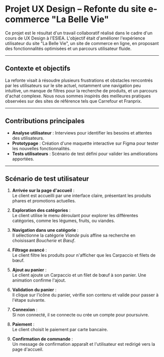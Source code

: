 # Projet UX Design – Refonte du site e-commerce "La Belle Vie"

Ce projet est le résultat d'un travail collaboratif réalisé dans le cadre d'un cours de UX Design à l'ESIEA. L'objectif était d'améliorer l'expérience utilisateur du site "La Belle Vie", un site de commerce en ligne, en proposant des fonctionnalités optimisées et un parcours utilisateur fluide.

---

## **Contexte et objectifs**
La refonte visait à résoudre plusieurs frustrations et obstacles rencontrés par les utilisateurs sur le site actuel, notamment une navigation peu intuitive, un manque de filtres pour la recherche de produits, et un parcours d'achat complexe. Nous nous sommes inspirés des meilleures pratiques observées sur des sites de référence tels que Carrefour et Franprix.

---

## **Contributions principales**
- **Analyse utilisateur** : Interviews pour identifier les besoins et attentes des utilisateurs.  
- **Prototypage** : Création d'une maquette interactive sur Figma pour tester les nouvelles fonctionnalités.  
- **Tests utilisateurs** : Scénario de test défini pour valider les améliorations apportées.

---

## **Scénario de test utilisateur**

1. **Arrivée sur la page d'accueil** :  
   Le client est accueilli par une interface claire, présentant les produits phares et promotions actuelles.

2. **Exploration des catégories** :  
   Le client utilise le menu déroulant pour explorer les différentes catégories, comme les légumes, fruits, ou viandes.

3. **Navigation dans une catégorie** :  
   Il sélectionne la catégorie *Viande* puis affine sa recherche en choisissant *Boucherie* et *Bœuf*.

4. **Filtrage avancé** :  
   Le client filtre les produits pour n'afficher que les Carpaccio et filets de bœuf.

5. **Ajout au panier** :  
   Le client ajoute un Carpaccio et un filet de bœuf à son panier. Une animation confirme l'ajout.

6. **Validation du panier** :  
   Il clique sur l'icône du panier, vérifie son contenu et valide pour passer à l'étape suivante.

7. **Connexion** :  
   Si non connecté, il se connecte ou crée un compte pour poursuivre.

8. **Paiement** :  
   Le client choisit le paiement par carte bancaire.

9. **Confirmation de commande** :  
   Un message de confirmation apparaît et l'utilisateur est redirigé vers la page d'accueil.

